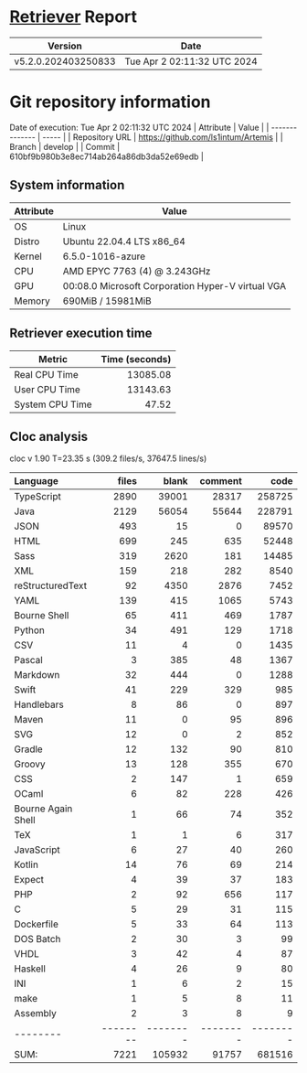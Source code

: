 # [Retriever](https://github.com/PalladioSimulator/Palladio-ReverseEngineering-Retriever) Report
| Version | Date |
| ------- | ---- |
| v5.2.0.202403250833 | Tue Apr  2 02:11:32 UTC 2024 |

# Git repository information
Date of execution: Tue Apr  2 02:11:32 UTC 2024
|    Attribute   | Value |
| -------------- | ----- |
| Repository URL | https://github.com/ls1intum/Artemis |
| Branch         | develop |
| Commit         | 610bf9b980b3e8ec714ab264a86db3da52e69edb |


## System information
| Attribute | Value |
| --------- | ----- |
| OS | Linux  |
| Distro | Ubuntu 22.04.4 LTS x86_64  |
| Kernel | 6.5.0-1016-azure  |
| CPU | AMD EPYC 7763 (4) @ 3.243GHz  |
| GPU | 00:08.0 Microsoft Corporation Hyper-V virtual VGA  |
| Memory | 690MiB / 15981MiB  |

## Retriever execution time
| Metric | Time (seconds) |
| --- | ---: |
| Real CPU Time | 13085.08 |
| User CPU Time | 13143.63 |
| System CPU Time | 47.52 |
<!--
Explainations:
- __Real CPU Time__: actual time the command has run (can be less than total time spent in user and system mode for multi-threaded processes)
- __User CPU Time__: time the command has spent running in user mode
- __System CPU Time__: time the command has spent running in system or kernel mode
-->

## Cloc analysis
cloc v 1.90  T=23.35 s (309.2 files/s, 37647.5 lines/s)

Language|files|blank|comment|code
:-------|-------:|-------:|-------:|-------:
TypeScript|2890|39001|28317|258725
Java|2129|56054|55644|228791
JSON|493|15|0|89570
HTML|699|245|635|52448
Sass|319|2620|181|14485
XML|159|218|282|8540
reStructuredText|92|4350|2876|7452
YAML|139|415|1065|5743
Bourne Shell|65|411|469|1787
Python|34|491|129|1718
CSV|11|4|0|1435
Pascal|3|385|48|1367
Markdown|32|444|0|1288
Swift|41|229|329|985
Handlebars|8|86|0|897
Maven|11|0|95|896
SVG|12|0|2|852
Gradle|12|132|90|810
Groovy|13|128|355|670
CSS|2|147|1|659
OCaml|6|82|228|426
Bourne Again Shell|1|66|74|352
TeX|1|1|6|317
JavaScript|6|27|40|260
Kotlin|14|76|69|214
Expect|4|39|37|183
PHP|2|92|656|117
C|5|29|31|115
Dockerfile|5|33|64|113
DOS Batch|2|30|3|99
VHDL|3|42|4|87
Haskell|4|26|9|80
INI|1|6|2|15
make|1|5|8|11
Assembly|2|3|8|9
--------|--------|--------|--------|--------
SUM:|7221|105932|91757|681516
